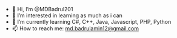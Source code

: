 - 👋 Hi, I’m @MDBadrul201
- 👀 I’m interested in learning as much as i can
- 🌱 I’m currently learning C#, C++, Java, Javascript, PHP, Python
- 📫 How to reach me: md.badrulamin12@gmail.com  

<!---
MDBadrul201/MDBadrul201 is a ✨ special ✨ repository because its `README.md` (this file) appears on your GitHub profile.
You can click the Preview link to take a look at your changes.
--->
